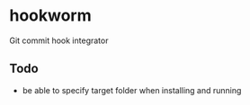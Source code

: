 # hookworm
Git commit hook integrator

## Todo

* be able to specify target folder when installing and running